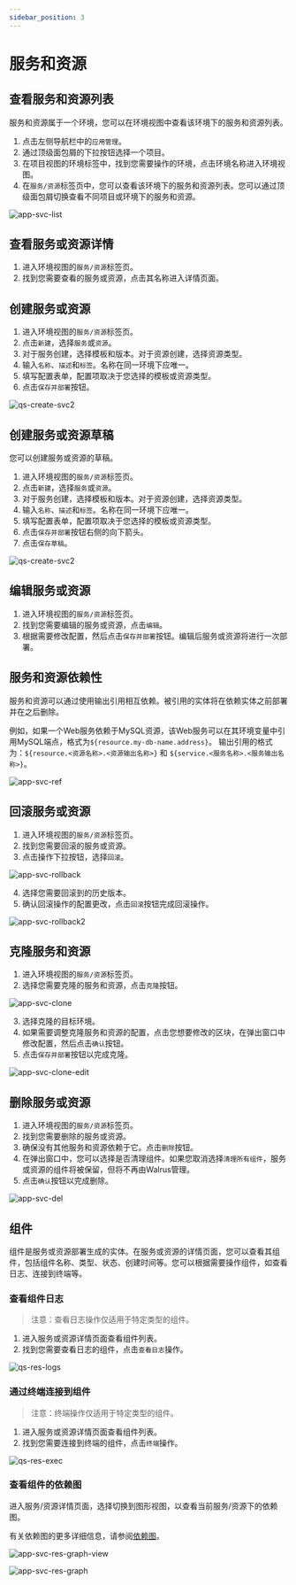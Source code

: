 ```yaml
---
sidebar_position: 3
---
```


# 服务和资源

## 查看服务和资源列表

服务和资源属于一个环境，您可以在环境视图中查看该环境下的服务和资源列表。

1. 点击左侧导航栏中的`应用管理`。
2. 通过顶级面包屑的下拉按钮选择一个项目。
3. 在项目视图的环境标签中，找到您需要操作的环境，点击环境名称进入环境视图。
4. 在`服务/资源`标签页中，您可以查看该环境下的服务和资源列表。您可以通过顶级面包屑切换查看不同项目或环境下的服务和资源。

![app-svc-list](/img/v0.4.0/application/service/app-svc-list.png)

## 查看服务或资源详情

1. 进入环境视图的`服务/资源`标签页。
2. 找到您需要查看的服务或资源，点击其名称进入详情页面。

## 创建服务或资源

1. 进入环境视图的`服务/资源`标签页。
2. 点击`新建`，选择`服务`或`资源`。
3. 对于服务创建，选择模板和版本。对于资源创建，选择资源类型。
4. 输入`名称`、`描述`和`标签`。名称在同一环境下应唯一。
5. 填写配置表单，配置项取决于您选择的模板或资源类型。
6. 点击`保存并部署`按钮。

![qs-create-svc2](/img/v0.4.0/application/service/app-svc-create.png)

## 创建服务或资源草稿

您可以创建服务或资源的草稿。

1. 进入环境视图的`服务/资源`标签页。
2. 点击`新建`，选择`服务`或`资源`。
3. 对于服务创建，选择模板和版本。对于资源创建，选择资源类型。
4. 输入`名称`、`描述`和`标签`。名称在同一环境下应唯一。
5. 填写配置表单，配置项取决于您选择的模板或资源类型。
6. 点击`保存并部署`按钮右侧的向下箭头。
7. 点击`保存草稿`。

![qs-create-svc2](/img/v0.4.0/application/service/app-svc-create-draft.png)

## 编辑服务或资源

1. 进入环境视图的`服务/资源`标签页。
2. 找到您需要编辑的服务或资源，点击`编辑`。
3. 根据需要修改配置，然后点击`保存并部署`按钮。编辑后服务或资源将进行一次部署。

## 服务和资源依赖性

服务和资源可以通过使用输出引用相互依赖。被引用的实体将在依赖实体之前部署并在之后删除。

例如，如果一个Web服务依赖于MySQL资源，该Web服务可以在其环境变量中引用MySQL端点，格式为`${resource.my-db-name.address}`。
输出引用的格式为：`${resource.<资源名称>.<资源输出名称>}` 和 `${service.<服务名称>.<服务输出名称>}`。

![app-svc-ref](/img/v0.4.0/application/service/app-svc-ref.png)

## 回滚服务或资源

1. 进入环境视图的`服务/资源`标签页。
2. 找到您需要回滚的服务或资源。
3. 点击操作下拉按钮，选择`回滚`。

![app-svc-rollback](/img/v0.4.0/application/service/app-svc-rollback.png)

4. 选择您需要回滚到的历史版本。
5. 确认回滚操作的配置更改，点击`回滚`按钮完成回滚操作。

![app-svc-rollback2](/img/v0.4.0/application/service/app-svc-rollback2.png)

## 克隆服务和资源

1. 进入环境视图的`服务/资源`标签页。
2. 选择您需要克隆的服务和资源，点击`克隆`按钮。

![app-svc-clone](/img/v0.4.0/application/service/app-svc-clone.png)

3. 选择克隆的目标环境。
4. 如果需要调整克隆服务和资源的配置，点击您想要修改的区块，在弹出窗口中修改配置，然后点击`确认`按钮。
5. 点击`保存并部署`按钮以完成克隆。

![app-svc-clone-edit](/img/v0.4.0/application/service/app-svc-clone-edit.png)

## 删除服务或资源

1. 进入环境视图的`服务/资源`标签页。
2. 找到您需要删除的服务或资源。
3. 确保没有其他服务和资源依赖于它。点击`删除`按钮。
4. 在弹出窗口中，您可以选择是否清理组件。如果您取消选择`清理所有组件`，服务或资源的组件将被保留，但将不再由Walrus管理。
5. 点击`确认`按钮以完成删除。

![app-svc-del](/img/v0.4.0/application/service/app-svc-del.png)

## 组件

组件是服务或资源部署生成的实体。在服务或资源的详情页面，您可以查看其组件，包括组件名称、类型、状态、创建时间等。您可以根据需要操作组件，如查看日志、连接到终端等。

### 查看组件日志

> 注意：查看日志操作仅适用于特定类型的组件。

1. 进入服务或资源详情页面查看组件列表。
2. 找到您需要查看日志的组件，点击`查看日志`操作。

![qs-res-logs](/img/v0.4.0/application/service/app-svc-component-logs.png)

### 通过终端连接到组件

> 注意：终端操作仅适用于特定类型的组件。

1. 进入服务或资源详情页面查看组件列表。
2. 找到您需要连接到终端的组件，点击`终端`操作。

![qs-res-exec](/img/v0.4.0/application/service/app-svc-component-terminal.png)

### 查看组件的依赖图

进入服务/资源详情页面，选择切换到图形视图，以查看当前服务/资源下的依赖图。

有关依赖图的更多详细信息，请参阅[依赖图](/application/graph)。

![app-svc-res-graph-view](/img/v0.4.0/application/service/app-svc-res-graph-view.png)

![app-svc-res-graph](/img/v0.4.0/application/service/app-svc-res-graph.png)